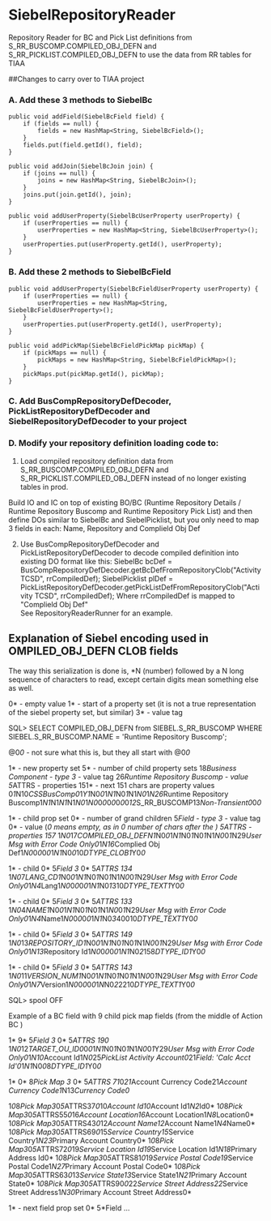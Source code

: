 # SiebelRepositoryReader
Repository Reader for BC and Pick List definitions from 
S_RR_BUSCOMP.COMPILED_OBJ_DEFN  and  S_RR_PICKLIST.COMPILED_OBJ_DEFN 
to use the data from RR tables for TIAA 

##Changes to carry over to TIAA project

### A. Add these 3 methods to SiebelBc

    public void addField(SiebelBcField field) {
		if (fields == null) {
			fields = new HashMap<String, SiebelBcField>();		
		}
		fields.put(field.getId(), field);		
	}
	
	public void addJoin(SiebelBcJoin join) {
		if (joins == null) {
			joins = new HashMap<String, SiebelBcJoin>();		
		}
		joins.put(join.getId(), join);		
	}
	
	public void addUserProperty(SiebelBcUserProperty userProperty) {
		if (userProperties == null) {
			userProperties = new HashMap<String, SiebelBcUserProperty>();		
		}
		userProperties.put(userProperty.getId(), userProperty);		
	}	
	
### B. Add these 2 methods to SiebelBcField
	
	public void addUserProperty(SiebelBcFieldUserProperty userProperty) {
		if (userProperties == null) {
			userProperties = new HashMap<String, SiebelBcFieldUserProperty>();		
		}
		userProperties.put(userProperty.getId(), userProperty);		
	}
	
	public void addPickMap(SiebelBcFieldPickMap pickMap) {
		if (pickMaps == null) {
			pickMaps = new HashMap<String, SiebelBcFieldPickMap>();		
		}
		pickMaps.put(pickMap.getId(), pickMap);		
	}		

### C. Add BusCompRepositoryDefDecoder, PickListRepositoryDefDecoder and SiebelRepositoryDefDecoder to your project

### D. Modify your repository definition loading code to:
1. Load compiled repository definition data from S_RR_BUSCOMP.COMPILED_OBJ_DEFN and S_RR_PICKLIST.COMPILED_OBJ_DEFN instead of no longer existing tables in prod.

Build IO and IC on top of existing BO/BC (Runtime Repository Details / Runtime Repository Buscomp and Runtime Repository Pick List) and then define DOs similar to SiebelBc and SiebelPicklist, but you only need to map 3 fields in each: Name, Repository and Complield Obj Def

2. Use BusCompRepositoryDefDecoder and PickListRepositoryDefDecoder to decode compiled definition into existing DO format like this:
		SiebelBc bcDef = BusCompRepositoryDefDecoder.getBcDefFromRepositoryClob("Activity TCSD", rrCompiledDef);
		SiebelPicklist plDef = PickListRepositoryDefDecoder.getPickListDefFromRepositoryClob("Activity TCSD", rrCompiledDef);
Where rrCompiledDef is mapped to "Complield Obj Def" 		
See RepositoryReaderRunner for an example.

## Explanation of Siebel encoding used in OMPILED_OBJ_DEFN CLOB fields

The way this serialization is done is, *N (number) followed by a N long sequence of characters to read, except certain digits mean something else as well.

0* - empty value
1* - start of a property set (it is not a true representation of the siebel property set, but similar)
3* - value tag

SQL> SELECT COMPILED_OBJ_DEFN from SIEBEL.S_RR_BUSCOMP WHERE SIEBEL.S_RR_BUSCOMP.NAME = 'Runtime Repository Buscomp';

@0*0*  - not sure what this is, but they all start with @0*0* 

1*  - new property set
5*  - number of child property sets
18*Business Component - type
3* - value tag
26*Runtime Repository Buscomp - value
5*ATTRS - properties
151* - next 151 chars are property values
 0*1*N10*CSSBusComp0*1*Y1*N0*0*1*N1*N0*1*N1*N0*1*N26*Runtime Repository Buscomp1*N1*N1*N1*N1*N0*1*N0*0*0*0*0*0*0*0*12*S_RR_BUSCOMP13*Non-Transient0*0*0*

1*  - child prop set
0*  - number of grand children
5*Field - type
3* - value tag
0* - value (*0 means empty, as in 0 number of chars after  the *)
5*ATTRS - properties
157*
 1*N0*17*COMPILED_OBJ_DEFN1*N0*0*1*N1*N0*1*N0*1*N1*N0*0*1*N29*User Msg with Error Code Only0*1*N16*Complied Obj Def1*N0*0*0*0*0*1*N1*N0*0*10*DTYPE_CLOB1*Y0*0* 

1*  - child
0* 
5*Field
3*
0*
5*ATTRS
134*
 1*N0*7*LANG_CD1*N0*0*1*N1*N0*1*N0*1*N1*N0*0*1*N29*User Msg with Error Code Only0*1*N4*Lang1*N0*0*0*0*0*1*N1*N0*1*310*DTYPE_TEXT1*Y0*0*

1*  - child
0*
5*Field
3*
0*
5*ATTRS
133*
 1*N0*4*NAME1*N0*0*1*N1*N0*1*N0*1*N1*N0*0*1*N29*User Msg with Error Code Only0*1*N4*Name1*N0*0*0*0*0*1*N1*N0*3*40010*DTYPE_TEXT1*Y0*0*

1* - child
0*
5*Field
3*
0*
5*ATTRS
149*
 1*N0*13*REPOSITORY_ID1*N0*0*1*N1*N0*1*N0*1*N1*N0*0*1*N29*User Msg with Error Code Only0*1*N13*Repository Id1*N0*0*0*0*0*1*N1*N0*2*158*DTYPE_ID1*Y0*0*

1* - child
0*
5*Field
3*
0*
5*ATTRS
143*
  1*N0*11*VERSION_NUM1*N0*0*1*N1*N0*1*N0*1*N1*N0*0*1*N29*User Msg with Error Code Only0*1*N7*Version1*N0*0*0*0*0*1*N*N0*2*2210*DTYPE_TEXT1*Y0*0*                                                   
                                                                                

SQL> spool OFF


Example of a BC field with 9 child pick map fields (from the middle of Action BC )

1*
9*
5*Field
3*
0*
5*ATTRS
190*
 1*N0*12*TARGET_OU_ID0*0*0*1*N1*N0*1*N0*1*N1*N0*0*1*Y29*User Msg with Error Code Only0*1*N10*Account Id1*N0*25*PickList Activity Account0*21*Field: 'Calc Acct Id'0*1*N1*N0*0*8*DTYPE_ID1*Y0*0*

1*
0*
8*Pick Map
3*
0*
5*ATTRS
	71*0*21*Account Currency Code21*Account Currency Code1*N13*Currency Code0*

1*0*8*Pick Map3*0*5*ATTRS37*0*10*Account Id10*Account Id1*N2*Id0*
1*0*8*Pick Map3*0*5*ATTRS55*0*16*Account Location16*Account Location1*N8*Location0*
1*0*8*Pick Map3*0*5*ATTRS43*0*12*Account Name12*Account Name1*N4*Name0*
1*0*8*Pick Map3*0*5*ATTRS69*0*15*Service Country15*Service Country1*N23*Primary Account Country0*
1*0*8*Pick Map3*0*5*ATTRS72*0*19*Service Location Id19*Service Location Id1*N18*Primary Address Id0*
1*0*8*Pick Map3*0*5*ATTRS81*0*19*Service Postal Code19*Service Postal Code1*N27*Primary Account Postal Code0*
1*0*8*Pick Map3*0*5*ATTRS63*0*13*Service State13*Service State1*N21*Primary Account State0*
1*0*8*Pick Map3*0*5*ATTRS90*0*22*Service Street Address22*Service Street Address1*N30*Primary Account Street Address0*

1*  -  next field prop set
0*
5*Field 
…

